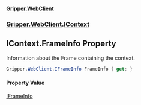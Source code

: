 #### [Gripper.WebClient](index 'index')
### [Gripper.WebClient](Gripper_WebClient 'Gripper.WebClient').[IContext](Gripper_WebClient_IContext 'Gripper.WebClient.IContext')
## IContext.FrameInfo Property
Information about the Frame containing the context.  
```csharp
Gripper.WebClient.IFrameInfo FrameInfo { get; }
```
#### Property Value
[IFrameInfo](Gripper_WebClient_IFrameInfo 'Gripper.WebClient.IFrameInfo')
